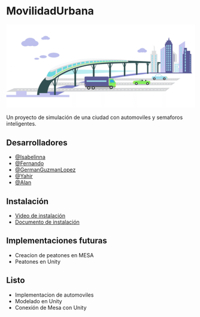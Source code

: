 # MovilidadUrbana

<img src="mobilidad_urbana.png">

Un proyecto de simulación de una ciudad con automoviles y semaforos inteligentes.

## Desarrolladores 
- [@Isabelinna](https://github.com/isabelinna)
- [@Fernando](https://github.com/A01745597)
- [@GermanGuzmanLopez](https://github.com/GermanGuzmanLopez)
- [@Yahir](https://github.com/A01745696)
- [@Alan](https://github.com/AlanSaid1)

## Instalación
- [Video de instalación](https://youtu.be/l4x3EiYcbBo)
- [Documento de instalación](https://github.com/GermanGuzmanLopez/MovilidadUrbana/blob/main/Proceso%20de%20instalacio%CC%81n.pdf)

## Implementaciones futuras
- Creacion de peatones en MESA
- Peatones en Unity


## Listo
- Implementacion de automoviles 
- Modelado en Unity
- Conexión de Mesa con Unity
